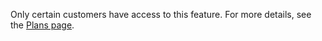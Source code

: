 <Aside type="note">

Only certain customers have access to this feature. For more details, see the [Plans page](/ssl-for-saas/plans).

</Aside>
